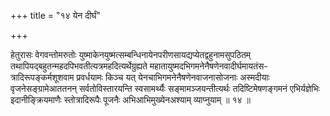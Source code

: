 +++
title = "१४ येन दीर्घं"

+++

हेतुरासः वेगवन्तोमरुतोः युष्माकेनयुष्मत्सम्बन्धिनायेनपरीणसायद्यप्येतद्वहुनामसुपठितम् तथापियद्बहुतन्महदपिभवतीत्यत्रमहदित्यर्थेग्रुह्यते महातायुष्मदभिगमनेनैषणेनवादीर्घमायतंस- त्रादिरूपङ्कर्मशूशवाम प्रवर्धयामः किञ्च यत् येनचाभिगमनेनैषणेनवाजनासोजनाः अस्मदीयाः वृजनेसङ्ग्रामेआततनन् सर्वतोविस्तारयन्ति स्वसामर्थ्यैः सङ्मामञ्जयन्तीत्यर्थः तदिष्टिमेषणङ्गमनं एभिर्यज्ञेभिः इदानीङ्क्रियमाणैः स्तोत्रादिरूपैः पूजनैः अभिआभिमुख्येनअश्याम् व्याप्नुयाम् ॥ १४ ॥